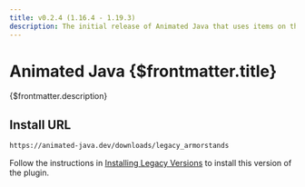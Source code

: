 ```yaml
---
title: v0.2.4 (1.16.4 - 1.19.3)
description: The initial release of Animated Java that uses items on the heads of Armor Stands to animate models.
---
```


# Animated Java {$frontmatter.title}

{$frontmatter.description}

## Install URL

```txt
https://animated-java.dev/downloads/legacy_armorstands
```

Follow the instructions in [Installing Legacy Versions](installing-legacy-versions) to install this version of the plugin.
